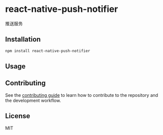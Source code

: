 # react-native-push-notifier

推送服务

## Installation

```sh
npm install react-native-push-notifier
```

## Usage



## Contributing

See the [contributing guide](CONTRIBUTING.md) to learn how to contribute to the repository and the development workflow.

## License

MIT
